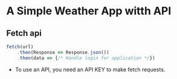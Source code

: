 # A Simple Weather App witth API


## Fetch api 
```js
fetch(url)
    .then(Response => Response.json())
    .then(data => {/* Handle login for application */})
```
- To use an API, you need an API KEY to make fetch requests.
